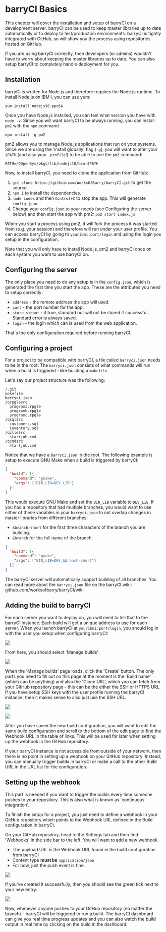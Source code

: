 # barryCI Basics

This chapter will cover the installation and setup of barryCI on a development server. barryCI can be used to keep master libraries up to date automatically or to deploy to test/production environments. barryCI is tightly integrated with GitHub, so will show you the process using repositories hosted on GitHub.

If you are using barryCI correctly, then developers (or admins) wouldn't have to worry about keeping the master libraries up to date. You can also setup barryCI to completely handle deployment for you.

## Installation

barryCI is written for Node.js and therefore requires the Node.js runtime. To install Node.js on IBM i, you can use yum:

```
yum install nodejs10.ppc64
```

Once you have Node.js installed, you can test what version you have with `node -v`. Since you will want barryCI to be always running, you can install `pm2` with the `npm` command.

```
npm install -g pm2
```

pm2 allows you to manage Node.js applications that run on your systems. Since we are using the 'install globally' flag (`-g`), you will want to alter your `$PATH` (and also your `.profile`!) to be able to use the `pm2` command:

```
PATH=/QOpenSys/pkgs/lib/nodejs10/bin:$PATH
```

Now, to install barryCI, you need to clone the application from GitHub:

1. `git clone https://github.com/WorksOfBarry/barryCI.git` to get the source.
2. `npm i` to install the dependencies.
3. `node index` and then `Control+C` to stop the app. This will generate `config.json`.
4. Change your `config.json` to your needs (see Configuring the server below) and then start the app with pm2: `pm2 start index.js`

When you start a process using pm2, it will fork the process it was started from (e.g. your session) and therefore will run under your user profile. You can access barryCI by going to `youribmi:port/login` and using the login you setup in the configuration.

Note that you will only have to install Node.js, pm2 and barryCI once on each system you want to use barryCI on.

## Configuring the server

The only place you need to do any setup is in the `config.json`, which is generated the first time you start the app. These are the attributes you need to setup correctly:

* `address` - the remote address the app will used.
* `port` - the port number for the app.
* `store_stdout` - if true, standard out will not be stored if successful. Standard error is always saved.
* `login` - the login which can is used from the web application.

That's the only configuration required before running barryCI.

## Configuring a project

For a project to be compatible with barryCI, a file called `barryci.json` needs to be in the root. The `barryci.json` consists of what commands will run when a build is triggered - like building a `makefile`.

Let's say our project structure was the following:

```
/.git
makefile
barryci.json
/qrpglesrc
  programa.rpgle
  programb.rpgle
  programc.rpgle
/qsqlsrc
  customers.sql
  inventory.sql
/qcllesrc
  startjob.cmd
/qcmdsrc
  startjob.cmd
```

Notice that we have a `barryci.json` in the root. The following example is setup to execute GNU Make when a build is triggered by barryCI:

```json
{
  "build": [{
    "command": "gmake",
    "args": ["BIN_LIB=DEV_LIB"]
  }]
}
```

This would execute GNU Make and set the `BIN_LIB` variable to `DEV_LIB`. If you had a repository that had multiple branches, you would want to use either of these variables in your `barryci.json` to not overlap changes in master libraries from different branches:

* `&branch-short` for the first three characters of the branch you are building.
* `&branch` for the full name of the branch.

```json
{
  "build": [{
    "command": "gmake",
    "args": ["BIN_LIB=DEV_&branch-short"]
  }]
}
```

The barryCI server will automatically support building of all branches. You can read more about the `barryci.json` file on the barryCI wiki: github.com/worksofbarry/barryCI/wiki

## Adding the build to barryCI

For each server you want to deploy on, you will need to tell that to the barryCI instance. Each build will get a unique address to use for each server. When you launch barryCI at `youribmi:port/login`, you should log in with the user you setup when configuring barryCI:

![](./images/barryci-login.png)

From here, you should select 'Manage builds':

![](./images/manage-builds.png)

When the 'Manage builds' page loads, click the 'Create' button. The only parts you need to fill out on this page at the moment is the 'Build name' (which can be anything) and also the 'Clone URL', which you can fetch from your GitHub repository page - this can be the either the SSH or HTTPS URL. If you have setup SSH keys with the user profile running the barryCI instance, then it makes sense to also just use the SSH URL.

![](./images/github-clone.png)

![](./images/create-build.png)

After you have saved the new build configuration, you will want to edit the same build configuration and scroll to the bottom of the edit page to find the Webhook URL in the table of links. This will be used for later when setting up the webhook in the GitHub repository. 

If your barryCI instance is not accessible from outside of your network, then there is no point in setting up a webhook on your GitHub repository. Instead, you can manually trigger builds in barryCI or make a call to the other Build URL in the URL list for the configuration.

## Setting up the webhook

This part is needed if you want to trigger the builds every time someone pushes to your repository. This is also what is known as 'continuous integration'.

To finish the setup for a project, you just need to define a webhook in your GitHub repository which points to the Webhook URL defined in the Build configuration in barryCI.

On your GitHub repository, head to the Settings tab and then find 'Webhooks' in the side bar to the left. You will want to add a new webhook.

* The payload URL is the Webhook URL found in the build configuration from barryCI
* Content type **must be** `application/json`
* For now, just the push event is fine.

![](./images/create-webhook.png)

If you've created it successfully, then you should see the green tick next to your new entry:

![](./images/configured-webhook.png)

Now, whenever anyone pushes to your GitHub repository (no matter the branch) - barryCI will be triggered to run a build. The barryCI dashboard can give you real time progress updates and you can also watch the build output in real time by clicking on the build in the dashboard.